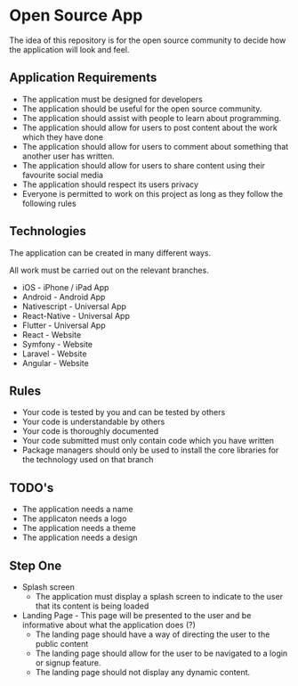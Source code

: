 # Open Source App

The idea of this repository is for the open source community to decide how the application will look and feel.



## Application Requirements

* The application must be designed for developers
* The application should be useful for the open source community.
* The application should assist with people to learn about programming.
* The application should allow for users to post content about the work which they have done
* The application should allow for users to comment about something that another user has written.
* The application should allow for users to share content using their favourite social media 
* The application should respect its users privacy
* Everyone is permitted to work on this project as long as they follow the following rules

## Technologies

The application can be created in many different ways.

All work must be carried out on the relevant branches.

* iOS - iPhone / iPad App
* Android - Android App
* Nativescript  - Universal App
* React-Native - Universal App
* Flutter - Universal App
* React - Website
* Symfony - Website
* Laravel - Website
* Angular - Website

## Rules

* Your code is tested by you and can be tested by others
* Your code is understandable by others
* Your code is thoroughly documented
* Your code submitted must only contain code which you have written
* Package managers should only be used to install the core libraries for the technology used on that branch

## TODO's

* The application needs a name
* The applicaton needs a logo
* The application needs a theme
* The application needs a design

## Step One

* Splash screen
  * The application must display a splash screen to indicate to the user that its content is being loaded
* Landing Page - This page will be presented to the user and be informative about what the application does (?)
  * The landing page should have a way of directing the user to the public content
  * The landing page should allow for the user to be navigated to a login or signup feature.  
  * The landing page should not display any dynamic content.






